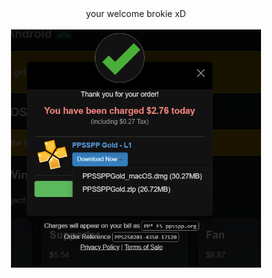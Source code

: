<center>your welcome brokie xD<br><br>
<img src="https://raw.githubusercontent.com/vlain1337/ppssppgold/refs/heads/main/Screenshot%20(770).png?raw=true" alt="alt text" width="400"/>
</center>
